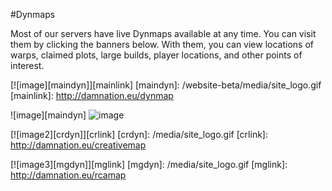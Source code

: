 ---
---
#Dynmaps

Most of our servers have live Dynmaps available at any time. You can visit them by clicking the banners below. With them, you can view locations of warps, claimed plots, large builds, player locations, and other points of interest.

[![image][maindyn]][mainlink]
[maindyn]: /website-beta/media/site_logo.gif
[mainlink]: http://damnation.eu/dynmap

![image][maindyn]
![image](/media/site_logo.gif)

[![image2][crdyn]][crlink]
[crdyn]: /media/site_logo.gif
[crlink]: http://damnation.eu/creativemap

[![image3][mgdyn]][mglink]
[mgdyn]: /media/site_logo.gif
[mglink]: http://damnation.eu/rcamap

